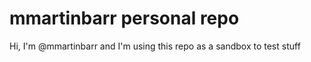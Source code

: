 # mmartinbarr personal repo

Hi, I'm @mmartinbarr and I'm using this repo as a sandbox to test stuff
